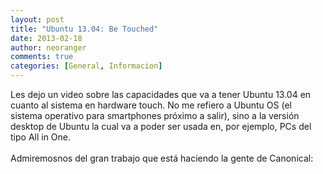 ```yaml
---
layout: post
title: "Ubuntu 13.04: Be Touched"
date: 2013-02-18
author: neoranger
comments: true
categories: [General, Informacion]
---
```

Les dejo un video sobre las capacidades que va a tener Ubuntu 13.04 en cuanto al sistema en hardware touch. No me refiero a Ubuntu OS (el sistema operativo para smartphones próximo a salir), sino a la versión desktop de Ubuntu la cual va a poder ser usada en, por ejemplo, PCs del tipo All in One.<br /><br />Admiremosnos del gran trabajo que está haciendo la gente de Canonical:<br /><br /><div class="separator" style="clear:both;text-align:center;"></div><br />
